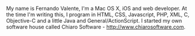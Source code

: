 My name is Fernando Valente, I'm a Mac OS X, iOS and web developer. At the time I'm writing this, I program in HTML, CSS, Javascript, PHP, XML, C, Objective-C and a little Java and General/ActionScript. I started my own software house called Chiaro Software - http://www.chiarosoftware.com.